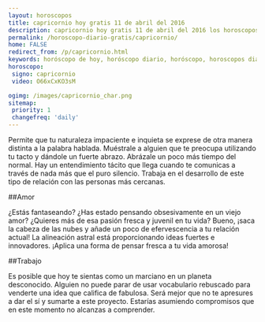 ```yaml
---
layout: horoscopos
title: capricornio hoy gratis 11 de abril del 2016 
description: capricornio hoy gratis 11 de abril del 2016 los horoscopos del dia, amor, trabajo, vida personal. Todas las predicciones para capricornio gratis. http://horoscopo-del-dia.com/horoscopo-diario-gratis/capricornio/ 
permalink: /horoscopo-diario-gratis/capricornio/
home: FALSE
redirect_from: /p/capricornio.html
keywords: horóscopo de hoy, horóscopo diario, horóscopo, horoscopos diarios gratis del dia de hoy, horóscopo diario gratis,horóscopo 2016, horóscopo esperanza gracia, horoscopo capricornio hoy, horoscop, horóscopos gratis, horoscopo capricornio, horoscopo capricornio 2016, Tarot, Astrologia, Zodíaco, capricornio, horoscopo gratis
horoscopo:
 signo: capricornio
 video: O66xCxKO3sM

ogimg: /images/capricornio_char.png
sitemap:
 priority: 1
 changefreq: 'daily'
---
```



Permite que tu naturaleza impaciente e inquieta se exprese de otra manera distinta a la palabra hablada. Muéstrale a alguien que te preocupa utilizando tu tacto y dándole un fuerte abrazo. Abrázale un poco más tiempo del normal. Hay un entendimiento tácito que llega cuando te comunicas a través de nada más que el puro silencio. Trabaja en el desarrollo de este tipo de relación con las personas más cercanas.

##Amor

¿Estás fantaseando? ¿Has estado pensando obsesivamente en un viejo amor? ¿Quieres más de esa pasión fresca y juvenil en tu vida? Bueno, ¡saca la cabeza de las nubes y añade un poco de efervescencia a tu relación actual! La alineación astral está proporcionando ideas fuertes e innovadores. ¡Aplica una forma de pensar fresca a tu vida amorosa!

##Trabajo

Es posible que hoy te sientas como un marciano en un planeta desconocido. Alguien no puede parar de usar vocabulario rebuscado para venderte una idea que califica de fabulosa. Será mejor que no te apresures a dar el sí y sumarte a este proyecto. Estarías asumiendo compromisos que en este momento no alcanzas a comprender.